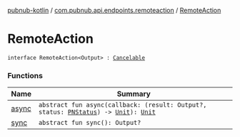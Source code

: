 [pubnub-kotlin](../../index.md) / [com.pubnub.api.endpoints.remoteaction](../index.md) / [RemoteAction](./index.md)

# RemoteAction

`interface RemoteAction<Output> : `[`Cancelable`](../-cancelable/index.md)

### Functions

| Name | Summary |
|---|---|
| [async](async.md) | `abstract fun async(callback: (result: Output?, status: `[`PNStatus`](../../com.pubnub.api.models.consumer/-p-n-status/index.md)`) -> `[`Unit`](https://kotlinlang.org/api/latest/jvm/stdlib/kotlin/-unit/index.html)`): `[`Unit`](https://kotlinlang.org/api/latest/jvm/stdlib/kotlin/-unit/index.html) |
| [sync](sync.md) | `abstract fun sync(): Output?` |
